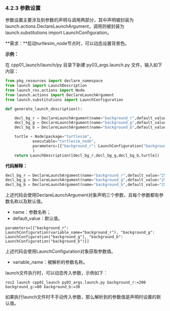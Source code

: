 ### 4.2.3 参数设置

参数设置主要涉及到参数的声明与调用两部分，其中声明被封装为 launch.actions.DeclareLaunchArgument，调用则被封装为 launch.substitutions import LaunchConfiguration。

**需求：**启动turtlesim\_node节点时，可以动态设置背景色。

**示例：**

在 cpp01\_launch/launch/py 目录下新建 py03\_args.launch.py 文件，输入如下内容：

```py
from pkg_resources import declare_namespace
from launch import LaunchDescription
from launch_ros.actions import Node
from launch.actions import DeclareLaunchArgument
from launch.substitutions import LaunchConfiguration

def generate_launch_description():

    decl_bg_r = DeclareLaunchArgument(name="background_r",default_value="255")
    decl_bg_g = DeclareLaunchArgument(name="background_g",default_value="255")
    decl_bg_b = DeclareLaunchArgument(name="background_b",default_value="255")

    turtle = Node(package="turtlesim", 
            executable="turtlesim_node",
            parameters=[{"background_r": LaunchConfiguration("background_r"), "background_g": LaunchConfiguration("background_g"), "background_b": LaunchConfiguration("background_b")}]
            )
    return LaunchDescription([decl_bg_r,decl_bg_g,decl_bg_b,turtle])
```

**代码解释：**

```py
decl_bg_r = DeclareLaunchArgument(name="background_r",default_value="255")
decl_bg_g = DeclareLaunchArgument(name="background_g",default_value="255")
decl_bg_b = DeclareLaunchArgument(name="background_b",default_value="255")
```

上述代码会使用DeclareLaunchArgument对象声明三个参数，且每个参数都有参数名称以及默认值。

* name：参数名称；
* default\_value：默认值。

```
parameters=[{"background_r": LaunchConfiguration(variable_name="background_r"), "background_g": LaunchConfiguration("background_g"), "background_b": LaunchConfiguration("background_b")}]
```

上述代码会使用LaunchConfiguration对象获取参数值。

* variable\_name：被解析的参数名称。

launch文件执行时，可以动态传入参数，示例如下：

```
ros2 launch cpp01_launch py03_args.launch.py background_r:=200 background_g:=80 background_b:=30
```

如果执行launch文件时不手动传入参数，那么解析到的参数值是声明时设置的默认值。

